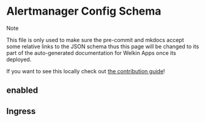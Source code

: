 # Alertmanager Config Schema

> [!note]
>
> This file is only used to make sure the pre-commit and mkdocs accept some relative links to the JSON schema thus this page will be changed to its part of the auto-generated documentation for Welkin Apps once its deployed.
>
> If you want to see this locally check out [the contribution guide](https://github.com/elastisys/welkin/blob/main/CONTRIBUTING.md)!

## enabled

## Ingress
